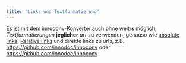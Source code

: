 ```yaml
---
title: 'Links und Textformatierung'
---
```


Es ist mit dem [innoconv-Konverter](https://github.com/innodoc/innoconv) auch
ohne weitrs möglich, *Textformatierungen* **jeglicher** _art_ zu verwenden,
genauso wie [absolute links](https://www.google.com/), [Relative links](../) und
direkte links zu urls, z.B. https://github.com/innodoc/innoconv oder
<https://github.com/innodoc/innoconv>
